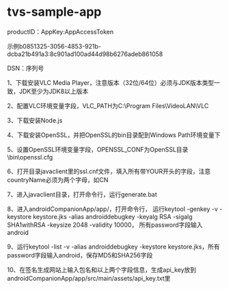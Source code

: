 # tvs-sample-app
productID：AppKey:AppAccessToken

示例b0851325-3056-4853-921b-dcba21b491a3:8c901ad100ad44d98b6276adeb861058

DSN：序列号

1、下载安装VLC Media Player，注意版本（32位/64位）必须与JDK版本类型一致，JDK至少为JDK8以上版本

2、配置VLC环境变量字段，VLC_PATH为C:\Program Files\VideoLAN\VLC

3、下载安装Node.js

4、下载安装OpenSSL，并把OpenSSL的bin目录配到Windows Path环境变量下

5、设置OpenSSL环境变量字段，OPENSSL_CONF为OpenSSL目录\bin\openssl.cfg

6、打开目录javaclient里的ssl.cnf文件，填入所有带YOUR开头的字段，注意countryName必须为两个字母，如CN

7、进入javaclient目录，打开命令行，运行generate.bat

8、进入androidCompanionApp/app/，打开命令行，
运行keytool -genkey -v -keystore keystore.jks -alias androiddebugkey -keyalg RSA -sigalg SHA1withRSA -keysize 2048 -validity 10000，
所有password字段输入android

9、运行keytool -list -v -alias androiddebugkey -keystore keystore.jks，所有password字段输入android，保存MD5和SHA256字段

10、在签名生成网站上输入包名和以上两个字段信息，生成api_key放到androidCompanionApp/app/src/main/assets/api_key.txt里
